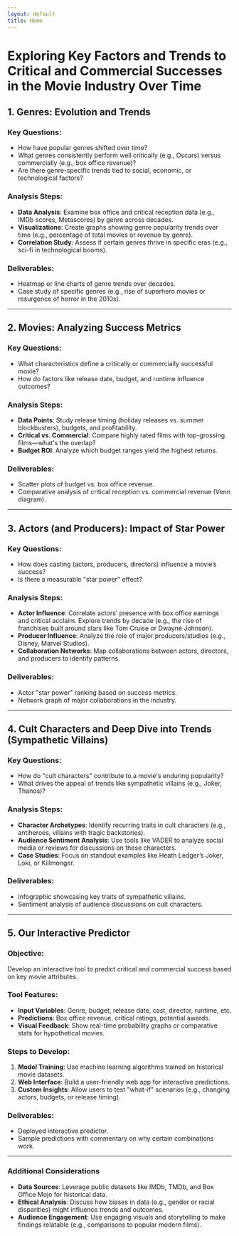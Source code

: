 ```yaml
---
layout: default
title: Home
---
```

# Exploring Key Factors and Trends to Critical and Commercial Successes in the Movie Industry Over Time

## 1. Genres: Evolution and Trends

### Key Questions:
- How have popular genres shifted over time?  
- What genres consistently perform well critically (e.g., Oscars) versus commercially (e.g., box office revenue)?  
- Are there genre-specific trends tied to social, economic, or technological factors?

### Analysis Steps:
- **Data Analysis**: Examine box office and critical reception data (e.g., IMDb scores, Metascores) by genre across decades.
- **Visualizations**: Create graphs showing genre popularity trends over time (e.g., percentage of total movies or revenue by genre).
- **Correlation Study**: Assess if certain genres thrive in specific eras (e.g., sci-fi in technological booms).

### Deliverables:
- Heatmap or line charts of genre trends over decades.
- Case study of specific genres (e.g., rise of superhero movies or resurgence of horror in the 2010s).

---

## 2. Movies: Analyzing Success Metrics

### Key Questions:
- What characteristics define a critically or commercially successful movie?  
- How do factors like release date, budget, and runtime influence outcomes?

### Analysis Steps:
- **Data Points**: Study release timing (holiday releases vs. summer blockbusters), budgets, and profitability.
- **Critical vs. Commercial**: Compare highly rated films with top-grossing films—what's the overlap?
- **Budget ROI**: Analyze which budget ranges yield the highest returns.

### Deliverables:
- Scatter plots of budget vs. box office revenue.
- Comparative analysis of critical reception vs. commercial revenue (Venn diagram).

---

## 3. Actors (and Producers): Impact of Star Power

### Key Questions:
- How does casting (actors, producers, directors) influence a movie’s success?  
- Is there a measurable "star power" effect?

### Analysis Steps:
- **Actor Influence**: Correlate actors’ presence with box office earnings and critical acclaim. Explore trends by decade (e.g., the rise of franchises built around stars like Tom Cruise or Dwayne Johnson).
- **Producer Influence**: Analyze the role of major producers/studios (e.g., Disney, Marvel Studios).
- **Collaboration Networks**: Map collaborations between actors, directors, and producers to identify patterns.

### Deliverables:
- Actor "star power" ranking based on success metrics.
- Network graph of major collaborations in the industry.

---

## 4. Cult Characters and Deep Dive into Trends (Sympathetic Villains)

### Key Questions:
- How do "cult characters" contribute to a movie's enduring popularity?  
- What drives the appeal of trends like sympathetic villains (e.g., Joker, Thanos)?  

### Analysis Steps:
- **Character Archetypes**: Identify recurring traits in cult characters (e.g., antiheroes, villains with tragic backstories).
- **Audience Sentiment Analysis**: Use tools like VADER to analyze social media or reviews for discussions on these characters.
- **Case Studies**: Focus on standout examples like Heath Ledger’s Joker, Loki, or Killmonger.

### Deliverables:
- Infographic showcasing key traits of sympathetic villains.
- Sentiment analysis of audience discussions on cult characters.

---

## 5. Our Interactive Predictor

### Objective:
Develop an interactive tool to predict critical and commercial success based on key movie attributes.

### Tool Features:
- **Input Variables**: Genre, budget, release date, cast, director, runtime, etc.  
- **Predictions**: Box office revenue, critical ratings, potential awards.  
- **Visual Feedback**: Show real-time probability graphs or comparative stats for hypothetical movies.

### Steps to Develop:
1. **Model Training**: Use machine learning algorithms trained on historical movie datasets.
2. **Web Interface**: Build a user-friendly web app for interactive predictions.
3. **Custom Insights**: Allow users to test "what-if" scenarios (e.g., changing actors, budgets, or release timing).

### Deliverables:
- Deployed interactive predictor.
- Sample predictions with commentary on why certain combinations work.

---

### Additional Considerations
- **Data Sources**: Leverage public datasets like IMDb, TMDb, and Box Office Mojo for historical data.
- **Ethical Analysis**: Discuss how biases in data (e.g., gender or racial disparities) might influence trends and outcomes.
- **Audience Engagement**: Use engaging visuals and storytelling to make findings relatable (e.g., comparisons to popular modern films).